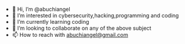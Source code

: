 - 👋 Hi, I’m @abuchiangel
- 👀 I’m interested in cybersecurity,hacking,programming and coding
- 🌱 I’m currently learning coding
- 💞️ I’m looking to collaborate on any of the above subject
- 📫 How to reach with abuchiangel@gmail.com

<!---
abuchiangel/abuchiangel is a ✨ special ✨ repository because its `README.md` (this file) appears on your GitHub profile.
You can click the Preview link to take a look at your changes.
--->
